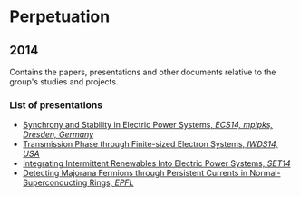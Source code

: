 # Perpetuation
## 2014
Contains the papers, presentations and other documents relative to the group's studies and projects.

### List of presentations

* [Synchrony and Stability in Electric Power Systems, *ECS14, mpipks, Dresden, Germany*](https://github.com/GeeeHesso/Perpetuation/tree/master/2014/Presentations/ECS14)
* [Transmission Phase through Finite-sized Electron Systems, *IWDS14, USA*](https://github.com/GeeeHesso/Perpetuation/tree/master/2014/Presentations/IWDS14)
* [Integrating Intermittent Renewables Into Electric Power Systems, *SET14*](https://github.com/GeeeHesso/Perpetuation/tree/master/2014/Presentations/SET14)
* [Detecting Majorana Fermions through Persistent Currents in Normal-Superconducting Rings, *EPFL*](https://github.com/GeeeHesso/Perpetuation/tree/master/2014/Presentations/Majorana_EPFL)
